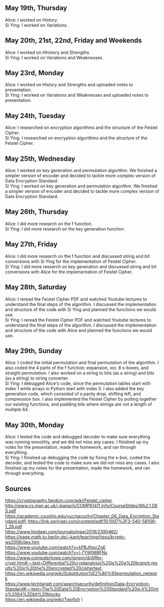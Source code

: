 ## May 19th, Thursday
Alice: I worked on History.\
Si Ying: I worked on Variations.

## May 20th, 21st, 22nd, Friday and Weekends
Alice: I worked on Hhistory and Strengths.\
Si Ying: I worked on Variations and Weaknesses.

## May 23rd, Monday
Alice: I worked on History and Strengths and uploaded notes to presentation.\
Si Ying: I worked on Variations and Weaknesses and uploaded notes to presentation.

## May 24th, Tuesday
Alice: I researched on encryption algorithms and the structure of the Feistel Cipher. \
Si Ying: I researched on encryption algorithms and the structure of the Feistel Cipher.

## May 25th, Wednesday
Alice: I worked on key generation and permutation algorithm. We finished a simpler version of encoder and decided to tackle more complex version of Data Encryption Standard. \
Si Ying: I worked on key generation and permutation algorithm. We finished a simpler version of encoder and decided to tackle more complex version of Data Encryption Standard.

## May 26th, Thursday
Alice: I did more research on the f function. \
Si Ying: I did more research on the key generation function.

## May 27th, Friday
Alice: I did more research on the f function and discussed string and bit conversions with Si Ying for the implementation of Feistel Cipher.\
Si Ying: I did more research on key generation and discussed string and bit conversions with Alice for the implementation of Feistel Cipher.

## May 28th, Saturday
Alice: I reread the Feistel Cipher PDF and watched Youtube lectures to understand the final steps of the algorithm. I discussed the implementation and structure of the code with Si Ying and planned the functions we would use.\
Si Ying: I reread the Feistel Cipher PDF and watched Youtube lectures to understand the final steps of the algorithm. I discussed the implementation and structure of the code with Alice and planned the functions we would use.

## May 29th, Sunday
Alice: I coded the initial permutation and final permutation of the algorithm. I also coded the 4 parts of the f function: expansion, xor, 8 s-boxes, and straight permutation. I also worked on a string to bits (as a string) and bits (as a string) to string converter.\
Si Ying: I debugged Alice's code, since the permutation tables start with index 1 while arrays in Python start with index 0. I also added the key generation code, which consisted of a parity drop, shifting left, and compression box. I also implemented the Feistel Cipher by putting together our existing functions, and padding bits where strings are not a length of multiple 64.

## May 30th, Monday
Alice: I tested the code and debugged decoder to make sure everything was running smoothly, and we did not miss any cases. I finished up my notes for the presentation, made the homework, and ran through everything.\
Si Ying: I finished up debugging the code by fixing the s-box, coded the decoder, and tested the code to make sure we did not miss any cases. I also finished up my notes for the presentation, made the homework, and ran through everything.


## Sources
https://cryptography.fandom.com/wiki/Feistel_cipher \
http://www.cs.man.ac.uk/~banach/COMP61411.Info/CourseSlides/Wk2.1.DES.pdf \
https://academic.csuohio.edu/yuc/security/Chapter_06_Data_Encription_Standard.pdf\
https://link.springer.com/content/pdf/10.1007%2F3-540-58108-1_26.pdf \
https://www.hindawi.com/journals/mpe/2019/2390462/ \
https://page.math.tu-berlin.de/~kant/teaching/hess/krypto-ws2006/des.htm \
https://www.youtube.com/watch?v=kPBJIhpcZgE \
https://www.youtube.com/watch?v=l-7YW06BFNs \
https://www.computerhope.com/jargon/d/differ-crypt.htm#:~:text=Differential%20cryptanalysis%20is%20a%20branch,results%20in%20the%20encrypted%20ciphertext \
https://en.wikipedia.org/wiki/Substitution%E2%80%93permutation_network \
https://www.techtarget.com/searchsecurity/definition/Data-Encryption-Standard#:~:text=The%20Data%20Encryption%20Standard%20is,it%20into%2064%2Dbit%20blocks \
https://en.wikipedia.org/wiki/Twofish \
